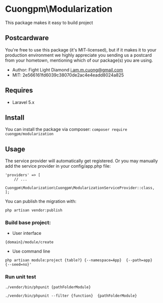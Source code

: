 # Cuongpm\Modularization
This package makes it easy to build project

## Postcardware
You're free to use this package (it's MIT-licensed), but if it makes it to your production environment we highly appreciate you sending us a postcard from your hometown, mentioning which of our package(s) you are using.
- Author: Fight Light Diamond <i.am.m.cuong@gmail.com>
- MIT: 2e566161fd6039c38070de2ac4e4eadd8024a825

## Requires
- Laravel 5.x

## Install
You can install the package via composer:
`composer require cuongpm/modularization`

## Usage
The service provider will automatically get registered. Or you may manually add the service provider in your config/app.php file:

```
'providers' => [
    // ...
    Cuongpm\Modularization\Cuongpm\ModularizationServiceProvider::class,
];
```

You can publish the migration with:
```angular2html
php artisan vendor:publish
```

### Build base project: 
- User interface
 ```angular2html
{domain}/module/create
 ```
- Use command line
 ```angular2html
 php artisan module:project {table?} {--namespace=App}  {--path=app}  {--seed=no}'
 ```
### Run unit test
 ```angular2html
./vendor/bin/phpunit {pathFolderModule}

./vendor/bin/phpunit --filter {function}  {pathFolderModule}
```
 ##
